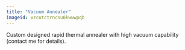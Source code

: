 ```yaml
---
title: "Vacuum Annealer"
imageid: xzcutctrncsu0kwwwpqb
---
```


Custom designed rapid thermal annealer with high vacuum capability (contact me for details).
